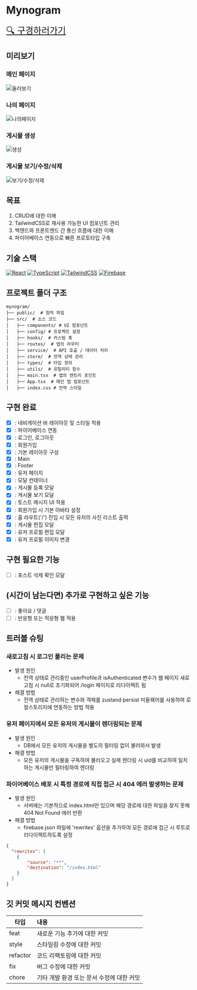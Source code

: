 # Mynogram
<a href="https://elice-frontend-firebase-18d5b.web.app" style="font-size: 24px;">🔍 구경하러가기</a>

## 미리보기
### 메인 페이지
![둘러보기](https://firebasestorage.googleapis.com/v0/b/elice-frontend-firebase-18d5b.appspot.com/o/imgs%2F%E1%84%83%E1%85%AE%E1%86%AF%E1%84%85%E1%85%A5%E1%84%87%E1%85%A9%E1%84%80%E1%85%B5.png?alt=media&token=371bcaf4-b454-4080-80a9-68352df4e7f7)
### 나의 페이지
![나의페이지](https://firebasestorage.googleapis.com/v0/b/elice-frontend-firebase-18d5b.appspot.com/o/imgs%2F%E1%84%82%E1%85%A1%E1%84%8B%E1%85%B4%E1%84%91%E1%85%A6%E1%84%8B%E1%85%B5%E1%84%8C%E1%85%B5.png?alt=media&token=0bbb0409-03dd-4f65-91d5-7c532a2851cf)
### 게시물 생성
![생성](https://firebasestorage.googleapis.com/v0/b/elice-frontend-firebase-18d5b.appspot.com/o/imgs%2F%E1%84%80%E1%85%A6%E1%84%89%E1%85%B5%E1%84%86%E1%85%AE%E1%86%AF%E1%84%89%E1%85%A2%E1%86%BC%E1%84%89%E1%85%A5%E1%86%BC.png?alt=media&token=2dbb2875-bcbd-4eff-a4d1-ed8c699a8258)
### 게시물 보기/수정/삭제
![보기/수정/삭제](https://firebasestorage.googleapis.com/v0/b/elice-frontend-firebase-18d5b.appspot.com/o/imgs%2F%E1%84%80%E1%85%A6%E1%84%89%E1%85%B5%E1%84%86%E1%85%AE%E1%86%AF%E1%84%87%E1%85%A9%E1%84%80%E1%85%B5_%E1%84%89%E1%85%AE%E1%84%8C%E1%85%A5%E1%86%BC_%E1%84%89%E1%85%A1%E1%86%A8%E1%84%8C%E1%85%A6.png?alt=media&token=c5e99deb-3d16-4089-9a91-273186d11e5e)

## 목표
1. CRUD에 대한 이해
2. TailwindCSS로 재사용 가능한 UI 컴포넌트 관리
3. 백엔드와 프론트엔드 간 통신 흐름에 대한 이해
4. 파이어베이스 연동으로 빠른 프로토타입 구축

## 기술 스택
[![React](https://skillicons.dev/icons?i=react)](https://ko.react.dev/)
[![TypeScript](https://skillicons.dev/icons?i=ts)](https://www.typescriptlang.org/)
[![TailwindCSS](https://skillicons.dev/icons?i=tailwind)](https://tailwindcss.com/)
[![Firebase](https://skillicons.dev/icons?i=firebase)](https://firebase.google.com/docs?hl=ko)

## 프로젝트 폴더 구조
```
mynogram/  
├── public/  # 정적 파일
├── src/  # 소스 코드
│   ├── components/ # UI 컴포넌트
│   ├── config/ # 프로젝트 설정
│   ├── hooks/  # 커스텀 훅
│   ├── routes/  # 앱의 라우터 
│   ├── service/  # API 호출 / 데이터 처리
│   ├── store/  # 전역 상태 관리
│   ├── types/  # 타입 정의
│   ├── utils/  # 유틸리티 함수
│   ├── main.tsx  # 앱의 엔트리 포인트
│   ├── App.tsx  # 메인 앱 컴포넌트
│   ├── index.css # 전역 스타일
```

## 구현 완료
- [x] : 네비게이션 바 레이아웃 및 스타일 적용
- [x] : 파이어베이스 연동
- [x] : 로그인, 로그아웃
- [x] : 회원가입
- [x] : 기본 레이아웃 구성
- [x] : Main
- [x] : Footer
- [x] : 유저 페이지
- [x] : 모달 컨테이너
- [x] : 게시물 등록 모달
- [x] : 게시물 보기 모달
- [x] : 토스트 메시지 UI 적용
- [x] : 회원가입 시 기본 아바타 설정
- [x] : 홈 라우트('/') 진입 시 모든 유저의 사진 리스트 출력
- [x] : 게시물 편집 모달
- [x] : 유저 프로필 편집 모달
- [x] : 유저 프로필 이미지 변경

## 구현 필요한 기능
- [ ] : 포스트 삭제 확인 모달 

## (시간이 남는다면) 추가로 구현하고 싶은 기능
- [ ] : 좋아요 / 댓글
- [ ] : 반응형 또는 적응형 웹 적용

## 트러블 슈팅
### 새로고침 시 로그인 풀리는 문제
  - 발생 원인
    - 전역 상태로 관리중인 userProfile과 isAuthenticated 변수가 웹 페이지 새로 고침 시 null로 초기화되어 /login 페이지로 리다이렉트 됨 
  - 해결 방법
    - 전역 상태로 관리하는 변수와 객체를 zustand persist 미들웨어를 사용하여 로컬스토리지에 연동하는 방법 적용
### 유저 페이지에서 모든 유저의 게시물이 렌더링되는 문제
  - 발생 원인
    - DB에서 모든 유저의 게시물을 별도의 필터링 없이 불러와서 발생
  - 해결 방법
    - 모든 유저의 게시물을 구독하여 불러오고 실제 렌더링 시 uid를 비교하여 일치하는 게시물만 필터링하여 렌더링
### 파이어베이스 배포 시 특정 경로에 직접 접근 시 404 에러 발생하는 문제
  - 발생 원인
    - 서버에는 기본적으로 index.html만 있으며 해당 경로에 대한 파일을 찾지 못해 404 Not Found 에러 반환
  - 해결 방법
    - firebase.json 파일에 'rewrites' 옵션을 추가하여 모든 경로에 접근 시 루트로 리다이렉트하도록 설정
```json
{
  "rewrites": [
    {
        "source": "**",
        "destination": "/index.html"
    }
  ]
}
```

## 깃 커밋 메시지 컨벤션
| 타입       | 내용                       |
|----------|:-------------------------|
| feat     | 새로운 기능 추가에 대한 커밋         |
| style    | 스타일링 수정에 대한 커밋           |
| refactor | 코드 리팩토링에 대한 커밋           |
| fix      | 버그 수정에 대한 커밋             |
| chore    | 기타 개발 환경 또는 문서 수정에 대한 커밋 |